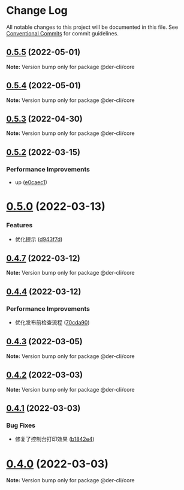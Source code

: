 # Change Log

All notable changes to this project will be documented in this file.
See [Conventional Commits](https://conventionalcommits.org) for commit guidelines.

## [0.5.5](https://github.com/der-cli/der-cli/compare/v0.5.4...v0.5.5) (2022-05-01)

**Note:** Version bump only for package @der-cli/core





## [0.5.4](https://github.com/der-cli/der-cli/compare/v0.5.3...v0.5.4) (2022-05-01)

**Note:** Version bump only for package @der-cli/core





## [0.5.3](https://github.com/der-cli/der-cli/compare/v0.5.2...v0.5.3) (2022-04-30)

**Note:** Version bump only for package @der-cli/core





## [0.5.2](https://github.com/der-cli/der-cli/compare/v0.5.0...v0.5.2) (2022-03-15)


### Performance Improvements

* up ([e0caec1](https://github.com/der-cli/der-cli/commit/e0caec1bdafb33b6f3f2c048306222c40f512b29))





# [0.5.0](https://github.com/der-cli/der-cli/compare/v0.4.7...v0.5.0) (2022-03-13)


### Features

* 优化提示 ([d943f7d](https://github.com/der-cli/der-cli/commit/d943f7dcef9b145c79b68367a4252b4b428cdabc))





## [0.4.7](https://github.com/der-cli/der-cli/compare/v0.4.6...v0.4.7) (2022-03-12)

**Note:** Version bump only for package @der-cli/core





## [0.4.4](https://github.com/der-cli/der-cli/compare/v0.4.3...v0.4.4) (2022-03-12)


### Performance Improvements

* 优化发布前检查流程 ([70cda90](https://github.com/der-cli/der-cli/commit/70cda90e1558bc400ccfc114b5d2dd56278ef106))





## [0.4.3](https://github.com/der-cli/der-cli/compare/v0.4.2...v0.4.3) (2022-03-05)

**Note:** Version bump only for package @der-cli/core





## [0.4.2](https://github.com/der-cli/der-cli/compare/v0.4.1...v0.4.2) (2022-03-03)

**Note:** Version bump only for package @der-cli/core





## [0.4.1](https://github.com/der-cli/der-cli/compare/v0.4.0...v0.4.1) (2022-03-03)


### Bug Fixes

* 修复了控制台打印效果 ([b1842e4](https://github.com/der-cli/der-cli/commit/b1842e40169e39ebe56608995e0ea73ad00bcac9))





# [0.4.0](https://github.com/der-cli/der-cli/compare/v0.3.3...v0.4.0) (2022-03-03)

**Note:** Version bump only for package @der-cli/core
